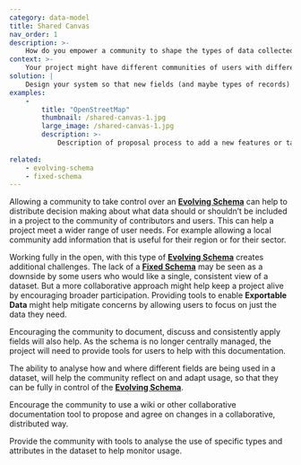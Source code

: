 ```yaml
---
category: data-model
title: Shared Canvas
nav_order: 1
description: >-
    How do you empower a community to shape the types of data collected in a project so that it can adapt to a range of needs?
context: >-
    Your project might have different communities of users with different needs and priorities; trying to get central agreement is difficult.
solution: |
    Design your system so that new fields (and maybe types of records) can be added by the community. For example, you might allow users to add name-value pairs to any record, allowing them to arbitrarily add new attributes. Provide the community with tools, for example a wiki, to help them document how individual fields, or collections of fields, should be used to describe different types of things.
examples:
    -
        title: "OpenStreetMap"
        thumbnail: /shared-canvas-1.jpg
        large_image: /shared-canvas-1.jpg
        description: >-
            Description of proposal process to add a new features or tags
    
related:
    - evolving-schema
    - fixed-schema
---
```


Allowing a community to take control over an **[Evolving Schema](/patterns/data-model/evolving-schema)** can help to distribute decision making about what data should or shouldn’t be included in a project to the community of contributors and users. This can help a project meet a wider range of user needs. For example allowing a local community add information that is useful for their region or for their sector. 

Working fully in the open, with this type of **[Evolving Schema](/patterns/data-model/evolving-schema)** creates additional challenges. The lack of a **[Fixed Schema](/patterns/data-model/fixed-schema)** may be seen as a downside by some users who would like a single, consistent view of a dataset. But a more collaborative approach might help keep a project alive by encouraging broader participation. Providing tools to enable **Exportable Data** might help mitigate concerns by allowing users to focus on just the data they need.

Encouraging the community to document, discuss and consistently apply fields will also help. As the schema is no longer centrally managed, the project will need to provide tools for users to help with this documentation.

The ability to analyse how and where different fields are being used in a dataset, will help the community reflect on and adapt usage, so that they can be fully in control of the **[Evolving Schema](/patterns/data-model/evolving-schema)**.

Encourage the community to use a wiki or other collaborative documentation tool to propose and agree on changes in a collaborative, distributed way.

Provide the community with tools to analyse the use of specific types and attributes in the dataset to help monitor usage.